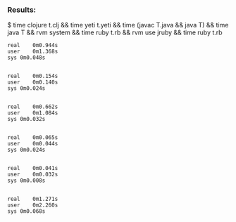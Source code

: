 ### Results:

$  time clojure t.clj && time yeti t.yeti && time (javac T.java && java T) && time java T && rvm system && time ruby t.rb && rvm use jruby && time ruby t.rb

    
    real	0m0.944s
    user	0m1.368s
    sys	0m0.048s


    real	0m0.154s
    user	0m0.140s
    sys	0m0.024s


    real	0m0.662s
    user	0m1.084s
    sys	0m0.032s


    real	0m0.065s
    user	0m0.044s
    sys	0m0.024s


    real	0m0.041s
    user	0m0.032s
    sys	0m0.008s


    real	0m1.271s
    user	0m2.260s
    sys	0m0.068s

